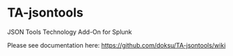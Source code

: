 # TA-jsontools

JSON Tools Technology Add-On for Splunk

Please see documentation here: https://github.com/doksu/TA-jsontools/wiki
